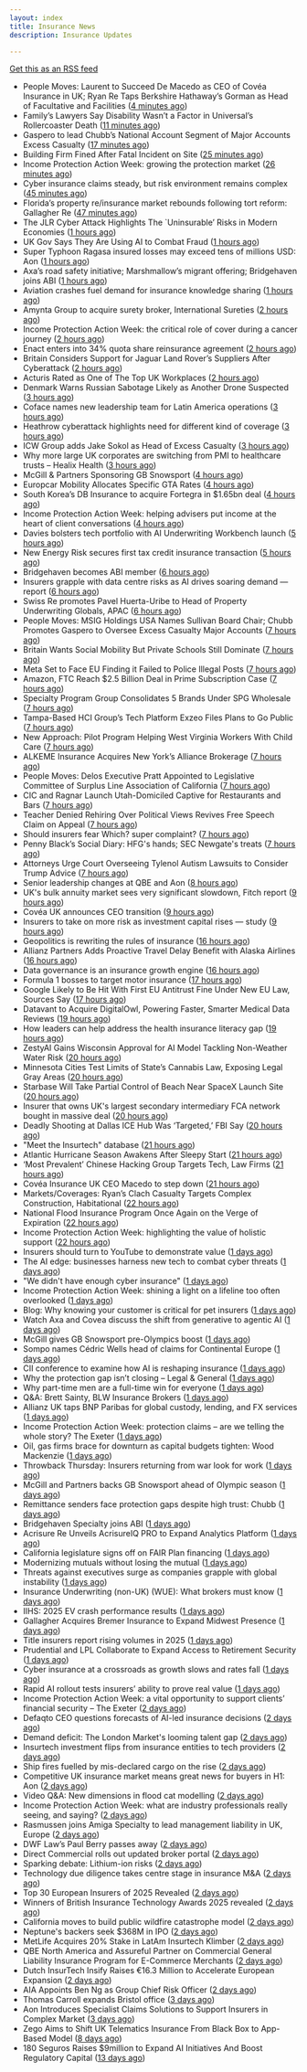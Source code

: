 ```yaml
---
layout: index
title: Insurance News
description: Insurance Updates

---
```


[Get this as an RSS feed](/insurance.rss)

<!-- news_marker starts -->
- People Moves: Laurent to Succeed De Macedo as CEO of Covéa Insurance in UK; Ryan Re Taps Berkshire Hathaway’s Gorman as Head of Facultative and Facilities ([4 minutes ago](https://www.insurancejournal.com/news/international/2025/09/26/840709.htm))
- Family’s Lawyers Say Disability Wasn’t a Factor in Universal’s Rollercoaster Death ([11 minutes ago](https://www.insurancejournal.com/news/southeast/2025/09/26/840719.htm))
- Gaspero to lead Chubb’s National Account Segment of Major Accounts Excess Casualty ([17 minutes ago](https://www.reinsurancene.ws/gaspero-to-lead-chubbs-national-account-segment-of-major-accounts-excess-casualty/))
- Building Firm Fined After Fatal Incident on Site ([25 minutes ago](https://insurance-edge.net/2025/09/26/building-firm-fined-after-fatal-incident-on-site/))
- Income Protection Action Week: growing the protection market ([26 minutes ago](https://ifamagazine.com/income-protection-action-week-growing-the-protection-market/))
- Cyber insurance claims steady, but risk environment remains complex ([45 minutes ago](https://www.insurancebusinessmag.com/uk/news/cyber/cyber-insurance-claims-steady-but-risk-environment-remains-complex-551112.aspx))
- Florida’s property re/insurance market rebounds following tort reform: Gallagher Re ([47 minutes ago](https://www.reinsurancene.ws/floridas-property-reinsurance-market-rebounds-following-tort-reform-gallagher-re/))
- The JLR Cyber Attack Highlights The `Uninsurable’ Risks in Modern Economies ([1 hours ago](https://insurance-edge.net/2025/09/26/the-jlr-cyber-attack-highlights-the-uninsurable-risks-in-modern-economies/))
- UK Gov Says They Are Using AI to Combat Fraud ([1 hours ago](https://insurance-edge.net/2025/09/26/uk-gov-says-they-are-using-ai-to-combat-fraud/))
- Super Typhoon Ragasa insured losses may exceed tens of millions USD: Aon ([1 hours ago](https://www.reinsurancene.ws/super-typhoon-ragasa-insured-losses-may-exceed-tens-of-millions-usd-aon/))
- Axa’s road safety initiative; Marshmallow’s migrant offering; Bridgehaven joins ABI ([1 hours ago](https://www.postonline.co.uk/news/7959099/axa%E2%80%99s-road-safety-initiative-marshmallow%E2%80%99s-migrant-offering-bridgehaven-joins-abi))
- Aviation crashes fuel demand for insurance knowledge sharing ([1 hours ago](https://www.postonline.co.uk/news/7959101/aviation-crashes-fuel-demand-for-insurance-knowledge-sharing))
- Amynta Group to acquire surety broker, International Sureties ([2 hours ago](https://www.reinsurancene.ws/amynta-group-to-acquire-surety-broker-international-sureties/))
- Income Protection Action Week: the critical role of cover during a cancer journey ([2 hours ago](https://ifamagazine.com/income-protection-action-week-the-critical-role-of-cover-during-a-cancer-journey/))
- Enact enters into 34% quota share reinsurance agreement ([2 hours ago](https://www.reinsurancene.ws/enact-enters-into-34-quota-share-reinsurance-agreement/))
- Britain Considers Support for Jaguar Land Rover’s Suppliers After Cyberattack ([2 hours ago](https://www.insurancejournal.com/news/international/2025/09/26/840704.htm))
- Acturis Rated as One of The Top UK Workplaces ([2 hours ago](https://insurance-edge.net/2025/09/26/acturis-rated-as-one-of-the-top-uk-workplaces/))
- Denmark Warns Russian Sabotage Likely as Another Drone Suspected ([3 hours ago](https://www.insurancejournal.com/news/international/2025/09/26/840699.htm))
- Coface names new leadership team for Latin America operations ([3 hours ago](https://www.insurancebusinessmag.com/uk/news/breaking-news/coface-names-new-leadership-team-for-latin-america-operations-551080.aspx))
- Heathrow cyberattack highlights need for different kind of coverage ([3 hours ago](https://www.insurancebusinessmag.com/uk/news/cyber/heathrow-cyberattack-highlights-need-for-different-kind-of-coverage-551079.aspx))
- ICW Group adds Jake Sokol as Head of Excess Casualty ([3 hours ago](https://www.reinsurancene.ws/icw-group-adds-jake-sokol-as-head-of-excess-casualty/))
- Why more large UK corporates are switching from PMI to healthcare trusts – Healix Health ([3 hours ago](https://ifamagazine.com/why-more-large-uk-corporates-are-switching-from-pmi-to-healthcare-trusts-healix-health/))
- McGill & Partners Sponsoring GB Snowsport ([4 hours ago](https://insurance-edge.net/2025/09/26/mcgill-partners-sponsoring-gb-snowsport/))
- Europcar Mobility Allocates Specific GTA Rates ([4 hours ago](https://insurance-edge.net/2025/09/26/europcar-mobility-allocates-specific-gta-rates/))
- South Korea’s DB Insurance to acquire Fortegra in $1.65bn deal ([4 hours ago](https://www.reinsurancene.ws/south-koreas-db-insurance-to-acquire-fortegra-in-1-65bn-deal/))
- Income Protection Action Week: helping advisers put income at the heart of client conversations ([4 hours ago](https://ifamagazine.com/income-protection-action-week-helping-advisers-put-income-at-the-heart-of-client-conversations/))
- Davies bolsters tech portfolio with AI Underwriting Workbench launch ([5 hours ago](https://www.insurancebusinessmag.com/uk/news/technology/davies-bolsters-tech-portfolio-with-ai-underwriting-workbench-launch-551065.aspx))
- New Energy Risk secures first tax credit insurance transaction ([5 hours ago](https://www.reinsurancene.ws/new-energy-risk-secures-first-tax-credit-insurance-transaction/))
- Bridgehaven becomes ABI member ([6 hours ago](https://www.reinsurancene.ws/bridgehaven-becomes-abi-member/))
- Insurers grapple with data centre risks as AI drives soaring demand — report ([6 hours ago](https://www.insurancebusinessmag.com/uk/news/breaking-news/insurers-grapple-with-data-centre-risks-as-ai-drives-soaring-demand--report-551046.aspx))
- Swiss Re promotes Pavel Huerta-Uribe to Head of Property Underwriting Globals, APAC ([6 hours ago](https://www.reinsurancene.ws/swiss-re-promotes-pavel-huerta-uribe-to-head-of-property-underwriting-globals-apac/))
- People Moves: MSIG Holdings USA Names Sullivan Board Chair; Chubb Promotes Gaspero to Oversee Excess Casualty Major Accounts ([7 hours ago](https://www.insurancejournal.com/news/national/2025/09/26/840593.htm))
- Britain Wants Social Mobility But Private Schools Still Dominate ([7 hours ago](https://www.insurancejournal.com/news/international/2025/09/26/840648.htm))
- Meta Set to Face EU Finding it Failed to Police Illegal Posts ([7 hours ago](https://www.insurancejournal.com/news/international/2025/09/26/840627.htm))
- Amazon, FTC Reach $2.5 Billion Deal in Prime Subscription Case ([7 hours ago](https://www.insurancejournal.com/news/national/2025/09/26/840659.htm))
- Specialty Program Group Consolidates 5 Brands Under SPG Wholesale ([7 hours ago](https://www.insurancejournal.com/news/national/2025/09/26/840667.htm))
- Tampa-Based HCI Group’s Tech Platform Exzeo Files Plans to Go Public ([7 hours ago](https://www.insurancejournal.com/news/southeast/2025/09/26/840662.htm))
- New Approach: Pilot Program Helping West Virginia Workers With Child Care ([7 hours ago](https://www.insurancejournal.com/news/southeast/2025/09/26/840556.htm))
- ALKEME Insurance Acquires New York’s Alliance Brokerage ([7 hours ago](https://www.insurancejournal.com/news/east/2025/09/26/840691.htm))
- People Moves: Delos Executive Pratt Appointed to Legislative Committee of Surplus Line Association of California ([7 hours ago](https://www.insurancejournal.com/news/west/2025/09/26/840271.htm))
- CIC and Ragnar Launch Utah-Domiciled Captive for Restaurants and Bars ([7 hours ago](https://www.insurancejournal.com/news/west/2025/09/26/840449.htm))
- Teacher Denied Rehiring Over Political Views Revives Free Speech Claim on Appeal ([7 hours ago](https://www.insurancejournal.com/news/east/2025/09/26/840679.htm))
- Should insurers fear Which? super complaint? ([7 hours ago](https://www.postonline.co.uk/personal/7959088/should-insurers-fear-which-super-complaint))
- Penny Black’s Social Diary: HFG's hands; SEC Newgate's treats ([7 hours ago](https://www.postonline.co.uk/people/7958919/penny-black%E2%80%99s-social-diary-hfgs-hands-sec-newgates-treats))
- Attorneys Urge Court Overseeing Tylenol Autism Lawsuits to Consider Trump Advice ([7 hours ago](https://www.insurancejournal.com/news/east/2025/09/26/840688.htm))
- Senior leadership changes at QBE and Aon ([8 hours ago](https://www.insurancebusinessmag.com/uk/news/breaking-news/senior-leadership-changes-at-qbe-and-aon-551019.aspx))
- UK's bulk annuity market sees very significant slowdown, Fitch report ([9 hours ago](https://www.insurancebusinessmag.com/uk/news/breaking-news/uks-bulk-annuity-market-sees-very-significant-slowdown-fitch-report-551018.aspx))
- Covéa UK announces CEO transition ([9 hours ago](https://www.insurancebusinessmag.com/uk/news/breaking-news/covea-uk-announces-ceo-transition-551017.aspx))
- Insurers to take on more risk as investment capital rises — study ([9 hours ago](https://www.insurancebusinessmag.com/uk/news/breaking-news/insurers-to-take-on-more-risk-as-investment-capital-rises--study-551015.aspx))
- Geopolitics is rewriting the rules of insurance ([16 hours ago](https://www.dig-in.com/opinion/geopolitics-is-rewriting-the-rules-of-insurance))
- Allianz Partners Adds Proactive Travel Delay Benefit with Alaska Airlines ([16 hours ago](https://www.insurtechinsights.com/allianz-partners-adds-proactive-travel-delay-benefit-with-alaska-airlines/))
- Data governance is an insurance growth engine ([16 hours ago](https://www.dig-in.com/opinion/data-governance-is-an-insurance-growth-engine))
- Formula 1 bosses to target motor insurance ([17 hours ago](https://www.insurancebusinessmag.com/uk/news/auto-motor/formula-1-bosses-to-target-motor-insurance-550991.aspx))
- Google Likely to Be Hit With First EU Antitrust Fine Under New EU Law, Sources Say ([17 hours ago](https://www.insurancejournal.com/news/international/2025/09/25/840643.htm))
- Datavant to Acquire DigitalOwl, Powering Faster, Smarter Medical Data Reviews ([19 hours ago](https://www.insurtechinsights.com/datavant-to-acquire-digitalowl-powering-faster-smarter-medical-data-reviews/))
- How leaders can help address the health insurance literacy gap ([19 hours ago](https://www.dig-in.com/news/help-employees-navigate-their-health-insurance-coverage))
- ZestyAI Gains Wisconsin Approval for AI Model Tackling Non-Weather Water Risk ([20 hours ago](https://www.insurancejournal.com/news/midwest/2025/09/25/840617.htm))
- Minnesota Cities Test Limits of State’s Cannabis Law, Exposing Legal Gray Areas ([20 hours ago](https://www.insurancejournal.com/news/midwest/2025/09/25/840613.htm))
- Starbase Will Take Partial Control of Beach Near SpaceX Launch Site ([20 hours ago](https://www.insurancejournal.com/news/southcentral/2025/09/25/840610.htm))
- Insurer that owns UK's largest secondary intermediary FCA network bought in massive deal ([20 hours ago](https://www.insurancebusinessmag.com/uk/news/breaking-news/insurer-that-owns-uks-largest-secondary-intermediary-fca-network-bought-in-massive-deal-550970.aspx))
- Deadly Shooting at Dallas ICE Hub Was ‘Targeted,’ FBI Say ([20 hours ago](https://www.insurancejournal.com/news/southcentral/2025/09/25/840604.htm))
- "Meet the Insurtech" database ([21 hours ago](https://www.dig-in.com/news/digital-insurances-meet-the-insurtech-database))
- Atlantic Hurricane Season Awakens After Sleepy Start ([21 hours ago](https://www.insurancejournal.com/news/national/2025/09/25/840589.htm))
- ‘Most Prevalent’ Chinese Hacking Group Targets Tech, Law Firms ([21 hours ago](https://www.insurancejournal.com/news/national/2025/09/25/840585.htm))
- Covéa Insurance UK CEO Macedo to step down ([21 hours ago](https://www.postonline.co.uk/news/7959100/cov%C3%A9a-insurance-uk-ceo-macedo-to-step-down))
- Markets/Coverages: Ryan’s Clach Casualty Targets Complex Construction, Habitational ([22 hours ago](https://www.insurancejournal.com/news/national/2025/09/25/840409.htm))
- National Flood Insurance Program Once Again on the Verge of Expiration ([22 hours ago](https://www.insurancejournal.com/news/national/2025/09/25/840560.htm))
- Income Protection Action Week: highlighting the value of holistic support ([22 hours ago](https://ifamagazine.com/income-protection-action-week-highlighting-the-value-of-holistic-support-as-day-four-draws-to-a-close/))
- Insurers should turn to YouTube to demonstrate value ([1 days ago](https://www.postonline.co.uk/personal/7959097/insurers-should-turn-to-youtube-to-demonstrate-value))
- The AI edge: businesses harness new tech to combat cyber threats ([1 days ago](https://www.insurancebusinessmag.com/uk/news/cyber/the-ai-edge-businesses-harness-new-tech-to-combat-cyber-threats-550909.aspx))
- "We didn't have enough cyber insurance" ([1 days ago](https://www.insurancebusinessmag.com/uk/news/cyber/we-didnt-have-enough-cyber-insurance-550905.aspx))
- Income Protection Action Week: shining a light on a lifeline too often overlooked ([1 days ago](https://ifamagazine.com/income-protection-action-week-shining-a-light-on-a-lifeline-too-often-overlooked/))
- Blog: Why knowing your customer is critical for pet insurers ([1 days ago](https://www.postonline.co.uk/market-access/7959036/blog-why-knowing-your-customer-is-critical-for-pet-insurers))
- Watch Axa and Covea discuss the shift from generative to agentic AI ([1 days ago](https://www.postonline.co.uk/technology/7959091/watch-axa-and-covea-discuss-the-shift-from-generative-to-agentic-ai))
- McGill gives GB Snowsport pre-Olympics boost ([1 days ago](https://www.postonline.co.uk/news/7959093/mcgill-gives-gb-snowsport-pre-olympics-boost))
- Sompo names Cédric Wells head of claims for Continental Europe ([1 days ago](https://www.insurancebusinessmag.com/uk/news/claims/sompo-names-cedric-wells-head-of-claims-for-continental-europe-550891.aspx))
- CII conference to examine how AI is reshaping insurance ([1 days ago](https://www.postonline.co.uk/news/7959076/cii-conference-to-examine-how-ai-is-reshaping-insurance))
- Why the protection gap isn’t closing – Legal & General ([1 days ago](https://ifamagazine.com/why-the-protection-gap-isnt-closing-legal-general/))
- Why part-time men are a full-time win for everyone ([1 days ago](https://www.postonline.co.uk/people/7959063/why-part-time-men-are-a-full-time-win-for-everyone))
- Q&A: Brett Sainty, BLW Insurance Brokers ([1 days ago](https://www.postonline.co.uk/broker/7958132/qa-brett-sainty-blw-insurance-brokers))
- Allianz UK taps BNP Paribas for global custody, lending, and FX services ([1 days ago](https://www.insurancebusinessmag.com/uk/news/breaking-news/allianz-uk-taps-bnp-paribas-for-global-custody-lending-and-fx-services-550888.aspx))
- Income Protection Action Week: protection claims – are we telling the whole story? The Exeter ([1 days ago](https://ifamagazine.com/income-protection-claims-are-we-telling-the-whole-story-the-exeter/))
- Oil, gas firms brace for downturn as capital budgets tighten: Wood Mackenzie ([1 days ago](https://www.insurancebusinessmag.com/uk/news/breaking-news/oil-gas-firms-brace-for-downturn-as-capital-budgets-tighten-wood-mackenzie-550881.aspx))
- Throwback Thursday: Insurers returning from war look for work ([1 days ago](https://www.postonline.co.uk/broker/7956767/throwback-thursday-insurers-returning-from-war-look-for-work))
- McGill and Partners backs GB Snowsport ahead of Olympic season ([1 days ago](https://www.insurancebusinessmag.com/uk/news/breaking-news/mcgill-and-partners-backs-gb-snowsport-ahead-of-olympic-season-550851.aspx))
- Remittance senders face protection gaps despite high trust: Chubb ([1 days ago](https://www.insurancebusinessmag.com/uk/news/breaking-news/remittance-senders-face-protection-gaps-despite-high-trust-chubb-550919.aspx))
- Bridgehaven Specialty joins ABI ([1 days ago](https://www.insurancebusinessmag.com/uk/news/breaking-news/bridgehaven-specialty-joins-abi-550847.aspx))
- Acrisure Re Unveils AcrisureIQ PRO to Expand Analytics Platform ([1 days ago](https://www.insurtechinsights.com/acrisure-re-unveils-acrisureiq-pro-to-expand-analytics-platform/))
- California legislature signs off on FAIR Plan financing ([1 days ago](https://www.dig-in.com/news/california-legislature-signs-off-on-fair-plan-financing))
- Modernizing mutuals without losing the mutual ([1 days ago](https://www.dig-in.com/opinion/modernizing-mutuals-without-losing-the-mutual))
- Threats against executives surge as companies grapple with global instability ([1 days ago](https://www.insurancebusinessmag.com/uk/business-strategy/threats-against-executives-surge-as-companies-grapple-with-global-instability-550828.aspx))
- Insurance Underwriting (non-UK) (WUE): What brokers must know ([1 days ago](https://www.insurancebusinessmag.com/uk/guides/insurance-underwriting-nonuk-wue-what-brokers-must-know-550827.aspx))
- IIHS: 2025 EV crash performance results ([1 days ago](https://www.dig-in.com/news/iihs-2025-ev-crash-performance-results))
- Gallagher Acquires Bremer Insurance to Expand Midwest Presence ([1 days ago](https://www.insurtechinsights.com/gallagher-acquires-bremer-insurance-to-expand-midwest-presence/))
- Title insurers report rising volumes in 2025 ([1 days ago](https://www.dig-in.com/news/title-insurers-see-increased-volumes-in-2025))
- Prudential and LPL Collaborate to Expand Access to Retirement Security ([1 days ago](https://www.insurtechinsights.com/prudential-and-lpl-collaborate-to-expand-access-to-retirement-security/))
- Cyber insurance at a crossroads as growth slows and rates fall ([1 days ago](https://www.insurancebusinessmag.com/uk/news/cyber/cyber-insurance-at-a-crossroads-as-growth-slows-and-rates-fall-550790.aspx))
- Rapid AI rollout tests insurers’ ability to prove real value ([1 days ago](https://www.postonline.co.uk/news/7959090/rapid-ai-rollout-tests-insurers%E2%80%99-ability-to-prove-real-value))
- Income Protection Action Week: a vital opportunity to support clients’ financial security – The Exeter ([2 days ago](https://ifamagazine.com/income-protection-action-week-a-vital-opportunity-to-support-clients-financial-security-the-exeter/))
- Defaqto CEO questions forecasts of AI-led insurance decisions ([2 days ago](https://www.postonline.co.uk/technology/7959089/defaqto-ceo-questions-forecasts-of-ai-led-insurance-decisions))
- Demand deficit: The London Market's looming talent gap ([2 days ago](https://www.insurancebusinessmag.com/uk/news/diversity-inclusion/demand-deficit-the-london-markets-looming-talent-gap-550748.aspx))
- Insurtech investment flips from insurance entities to tech providers ([2 days ago](https://www.postonline.co.uk/technology/7959087/insurtech-investment-flips-from-insurance-entities-to-tech-providers))
- Ship fires fuelled by mis-declared cargo on the rise ([2 days ago](https://www.postonline.co.uk/news/7959085/ship-fires-fuelled-by-mis-declared-cargo-on-the-rise))
- Competitive UK insurance market means great news for buyers in H1: Aon ([2 days ago](https://www.insurancebusinessmag.com/uk/news/breaking-news/competitive-uk-insurance-market-means-great-news-for-buyers-in-h1-aon-550741.aspx))
- Video Q&A: New dimensions in flood cat modelling ([2 days ago](https://www.postonline.co.uk/technology/7959047/video-qa-new-dimensions-in-flood-cat-modelling))
- Income Protection Action Week: what are industry professionals really seeing, and saying? ([2 days ago](https://ifamagazine.com/income-protection-action-week-what-are-industry-professionals-really-seeing-and-saying/))
- Rasmussen joins Amiga Specialty to lead management liability in UK, Europe ([2 days ago](https://www.insurancebusinessmag.com/uk/news/breaking-news/rasmussen-joins-amiga-specialty-to-lead-management-liability-in-uk-europe-550735.aspx))
- DWF Law’s Paul Berry passes away ([2 days ago](https://www.postonline.co.uk/news/7959086/dwf-laws-paul-berry-passes-away))
- Direct Commercial rolls out updated broker portal ([2 days ago](https://www.postonline.co.uk/broker/7959081/direct-commercial-rolls-out-updated-broker-portal))
- Sparking debate: Lithium-ion risks ([2 days ago](https://www.postonline.co.uk/regulation/7959010/sparking-debate-lithium-ion-risks))
- Technology due diligence takes centre stage in insurance M&A ([2 days ago](https://www.postonline.co.uk/technology/7958262/technology-due-diligence-takes-centre-stage-in-insurance-ma))
- Top 30 European Insurers of 2025 Revealed ([2 days ago](https://www.postonline.co.uk/personal/7958243/top-30-european-insurers-of-2025-revealed))
- Winners of British Insurance Technology Awards 2025 revealed ([2 days ago](https://www.postonline.co.uk/technology/7959079/winners-of-british-insurance-technology-awards-2025-revealed))
- California moves to build public wildfire catastrophe model ([2 days ago](https://www.dig-in.com/news/california-moves-to-build-public-wildfire-catastrophe-model))
- Neptune's backers seek $368M in IPO ([2 days ago](https://www.dig-in.com/articles/neptunes-backers-seek-368m-in-ipo))
- MetLife Acquires 20% Stake in LatAm Insurtech Klimber ([2 days ago](https://www.insurtechinsights.com/metlife-acquires-20-stake-in-latam-insurtech-klimber/))
- QBE North America and Assureful Partner on Commercial General Liability Insurance Program for E-Commerce Merchants ([2 days ago](https://www.insurtechinsights.com/qbe-north-america-and-assureful-partner-on-commercial-general-liability-insurance-program-for-e-commerce-merchants/))
- Dutch InsurTech Insify Raises €16.3 Million to Accelerate European Expansion ([2 days ago](https://www.insurtechinsights.com/dutch-insurtech-insify-raises-e16-3-million-to-accelerate-european-expansion/))
- AIA Appoints Ben Ng as Group Chief Risk Officer ([2 days ago](https://www.insurtechinsights.com/aia-appoints-ben-ng-as-group-chief-risk-officer/))
- Thomas Carroll expands Bristol office ([3 days ago](https://www.postonline.co.uk/broker/7959080/thomas-carroll-expands-bristol-office))
- Aon Introduces Specialist Claims Solutions to Support Insurers in Complex Market ([3 days ago](https://www.insurtechinsights.com/aon-introduces-specialist-claims-solutions-to-support-insurers-in-complex-market/))
- Zego Aims to Shift UK Telematics Insurance From Black Box to App-Based Model ([8 days ago](https://thefintechtimes.com/zego-aims-to-shift-uk-telematics-insurance-from-black-box-to-app-based-model/))
- 180 Seguros Raises $9million to Expand AI Initiatives And Boost Regulatory Capital ([13 days ago](https://thefintechtimes.com/180-seguros-raises-9m-to-expand-ai-initiatives-and-boost-regulatory-capital/))

<!-- news_marker ends -->